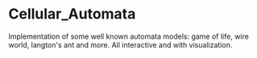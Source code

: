 # Cellular_Automata
Implementation of some well known automata models: game of life, wire world, langton's ant and more. All interactive and with visualization.